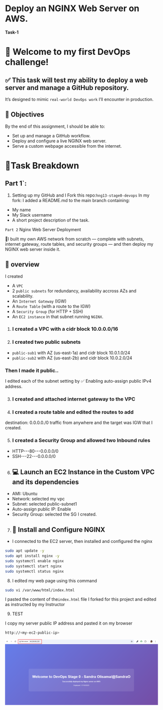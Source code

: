 # Deploy an NGINX Web Server on AWS.
**Task-1**

# 🎉 Welcome to my first DevOps challenge!

## ✅ This task will test my ability to deploy a web server and manage a GitHub repository.
It’s designed to mimic `real-world DevOps work` I’ll encounter in production.

## 🧩 Objectives
By the end of this assignment, I should be able to:
- Set up and manage a GitHub workflow.
- Deploy and configure a live NGINX web server.
- Serve a custom webpage accessible from the internet.

# 🧩Task Breakdown
## Part 1`:
1. Setting up my GitHub and I
Fork this repo:`hng13-stage0-devops`
In my fork:
I added a README.md to the main branch containing:
- My name
- My Slack username
- A short project description of the task.

`Part 2` Nginx Web Server Deployment

👏I built my own AWS network from scratch — complete with subnets, internet gateway, route tables, and security groups — and then deploy my NGINX web server inside it.

## 🧭 overview
I created 
- A `VPC`
- 2 `public subnets` for redundancy, availability accross AZs and scalability.
- An `Internet Gateway` (IGW)
- A `Route Table` (with a route to the IGW)
- A `Security Group` (for HTTP + SSH)
- An `EC2 instance` in that subnet running `NGINX`.

1. ### I created a VPC with a cidr block 10.0.0.0/16

2. ### I created two public subnets 

- `public-sub1` with AZ (us-east-1a) and cidr block 10.0.1.0/24
- `public-sub2` with AZ (us-east-2b) and cidr block 10.0.2.0/24

### Then I made it public..
I edited each of the subnet setting
by ✅ Enabling auto-assign public IPv4 address.

3. ### I created and attached internet gateway to the VPC

4. ### I created a route table and edited the routes to add
destination: 0.0.0.0./0 traffic from anywhere and the target was IGW that I created.

5. ### I created a Security Group and allowed two Inbound rules
- HTTP---80---0.0.0.0/0
- SSH---22---0.0.0.0/0

6. ## 💻 Launch an EC2 Instance in the Custom VPC and its dependencies
- AMI: Ubuntu
- Network: selected my vpc
- Subnet: selected public-subnet1
- Auto-assign public IP: Enable
- Security Group: selected the SG I created.

7. ## 🧩 Install and Configure NGINX

- I connected to the EC2 server, then installed and configured the nginx

``` bash
sudo apt update -y
sudo apt install nginx -y
sudo systemctl enable nginx
sudo systemctl start nginx
sudo systemctl status nginx
```

8. I edited my web page using this command 

``` bash
sudo vi /var/www/html/index.html
```
I pasted the content of the`index.html` file I forked for this project and edited as instructed by my Instructor

9. TEST

I copy my server public IP address and pasted it on my browser

``` bash
http://<my-ec2-public-ip>
```

![](./Images/1.%20nginx-server.png)























